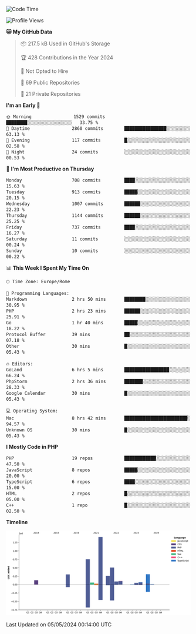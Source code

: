 <!--START_SECTION:waka-->
![Code Time](http://img.shields.io/badge/Code%20Time-5%2C028%20hrs%2036%20mins-blue)

![Profile Views](http://img.shields.io/badge/Profile%20Views-0-blue)

**🐱 My GitHub Data** 

> 📦 217.5 kB Used in GitHub's Storage 
 > 
> 🏆 428 Contributions in the Year 2024
 > 
> 🚫 Not Opted to Hire
 > 
> 📜 69 Public Repositories 
 > 
> 🔑 21 Private Repositories 
 > 
**I'm an Early 🐤** 

```text
🌞 Morning                1529 commits        ████████░░░░░░░░░░░░░░░░░   33.75 % 
🌆 Daytime                2860 commits        ████████████████░░░░░░░░░   63.13 % 
🌃 Evening                117 commits         █░░░░░░░░░░░░░░░░░░░░░░░░   02.58 % 
🌙 Night                  24 commits          ░░░░░░░░░░░░░░░░░░░░░░░░░   00.53 % 
```
📅 **I'm Most Productive on Thursday** 

```text
Monday                   708 commits         ████░░░░░░░░░░░░░░░░░░░░░   15.63 % 
Tuesday                  913 commits         █████░░░░░░░░░░░░░░░░░░░░   20.15 % 
Wednesday                1007 commits        ██████░░░░░░░░░░░░░░░░░░░   22.23 % 
Thursday                 1144 commits        ██████░░░░░░░░░░░░░░░░░░░   25.25 % 
Friday                   737 commits         ████░░░░░░░░░░░░░░░░░░░░░   16.27 % 
Saturday                 11 commits          ░░░░░░░░░░░░░░░░░░░░░░░░░   00.24 % 
Sunday                   10 commits          ░░░░░░░░░░░░░░░░░░░░░░░░░   00.22 % 
```


📊 **This Week I Spent My Time On** 

```text
🕑︎ Time Zone: Europe/Rome

💬 Programming Languages: 
Markdown                 2 hrs 50 mins       ████████░░░░░░░░░░░░░░░░░   30.95 % 
PHP                      2 hrs 23 mins       ██████░░░░░░░░░░░░░░░░░░░   25.91 % 
Go                       1 hr 40 mins        █████░░░░░░░░░░░░░░░░░░░░   18.22 % 
Protocol Buffer          39 mins             ██░░░░░░░░░░░░░░░░░░░░░░░   07.18 % 
Other                    30 mins             █░░░░░░░░░░░░░░░░░░░░░░░░   05.43 % 

🔥 Editors: 
GoLand                   6 hrs 5 mins        █████████████████░░░░░░░░   66.24 % 
PhpStorm                 2 hrs 36 mins       ███████░░░░░░░░░░░░░░░░░░   28.33 % 
Google Calendar          30 mins             █░░░░░░░░░░░░░░░░░░░░░░░░   05.43 % 

💻 Operating System: 
Mac                      8 hrs 42 mins       ████████████████████████░   94.57 % 
Unknown OS               30 mins             █░░░░░░░░░░░░░░░░░░░░░░░░   05.43 % 
```

**I Mostly Code in PHP** 

```text
PHP                      19 repos            ████████████░░░░░░░░░░░░░   47.50 % 
JavaScript               8 repos             █████░░░░░░░░░░░░░░░░░░░░   20.00 % 
TypeScript               6 repos             ████░░░░░░░░░░░░░░░░░░░░░   15.00 % 
HTML                     2 repos             █░░░░░░░░░░░░░░░░░░░░░░░░   05.00 % 
C++                      1 repo              █░░░░░░░░░░░░░░░░░░░░░░░░   02.50 % 
```



**Timeline**

![Lines of Code chart](https://raw.githubusercontent.com/frnwtr/frnwtr/main/assets/bar_graph.png)


 Last Updated on 05/05/2024 00:14:00 UTC
<!--END_SECTION:waka-->